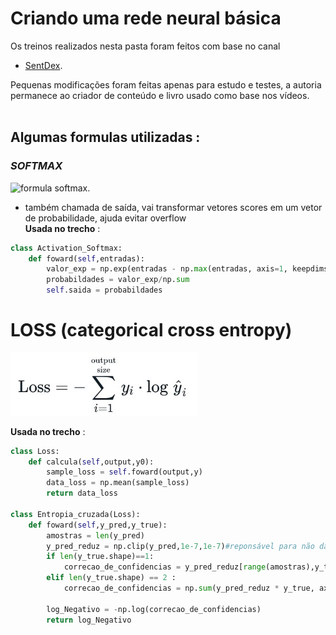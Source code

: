 # Criando uma rede neural básica
Os treinos realizados nesta pasta foram feitos com base no canal <br />

* [SentDex](https://www.youtube.com/@sentdex). <br />


Pequenas modificações foram feitas apenas para estudo e testes, a autoria permanece ao criador de conteúdo e livro usado como base nos vídeos.<br><br>




## Algumas formulas utilizadas :
### *SOFTMAX*<BR>

![formula softmax.](https://miro.medium.com/v2/resize:fit:500/0*fbg5QEc2Lv8IIKcq.png "formula softmax.") <br />

* também chamada de saída, vai transformar vetores scores em um vetor de probabilidade, ajuda evitar overflow <br>
 **Usada no trecho** :
 
```python
class Activation_Softmax:
    def foward(self,entradas):
        valor_exp = np.exp(entradas - np.max(entradas, axis=1, keepdims=True))
        probabildades = valor_exp/np.sum
        self.saida = probabildades
```

# LOSS (categorical cross entropy)

<img src="imgs/loss.jpg" width="300" >

 **Usada no trecho** :
 
```python
class Loss:
    def calcula(self,output,y0):
        sample_loss = self.foward(output,y)
        data_loss = np.mean(sample_loss)
        return data_loss
    
class Entropia_cruzada(Loss):
    def foward(self,y_pred,y_true):
        amostras = len(y_pred)
        y_pred_reduz = np.clip(y_pred,1e-7,1e-7)#reponsável para não dar valoreos infinitos, pq caso de 0 pode ocorrer um erro de valor infinito 
        if len(y_true.shape)==1:
            correcao_de_confidencias = y_pred_reduz[range(amostras),y_true] # aqui é a seleção de itens das amostras,o  range (amostras) vai primeiro pegar todas as amostras disponíveis, e o ,y_true serve apra filtra quais querem pegar, pegando um valor por linhas
        elif len(y_true.shape) == 2 :
            correcao_de_confidencias = np.sum(y_pred_reduz * y_true, axis = 10)

        log_Negativo = -np.log(correcao_de_confidencias)
        return log_Negativo

```


